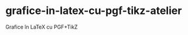 grafice-in-latex-cu-pgf-tikz-atelier
====================================

Grafice în LaTeX cu PGF+TikZ
